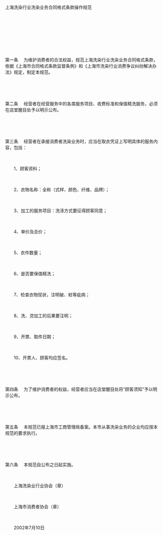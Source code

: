 



上海洗染行业洗染业务合同格式条款操作规范



 

　　

　　

　　

　　

第一条
　为维护消费者的合法权益，规范上海洗染行业洗染业务合同格式条款，依据《上海市合同格式条款监督条例》和《上海市洗染行业消费争议纠纷解决办法》规定，制定本规范。

　　

　　

第二条
　经营者在经营服务中的各类服务项目、收费标准和保值精洗服务，必须在店堂醒目处予以明示公布。

　　

　　

第三条
　经营者在承接消费者洗染业务时，应当在取衣凭证上写明具体的服务内容，包括：　　 

　　

　　1、顾客资料；　　 

　　

　　2、衣物名称：全称（式样、颜色、纤维、品牌）；　　

　　

　　3、加工的服务项目：洗涤方式要征得顾客同意；　　 

　　

　　4、单价及总价；　　 

　　

　　5、衣件数量；　　

　　

　　6、是否要保值精洗；　　 

　　

　　7、检查衣物现状，注明破、蛀等疵病；　　

　　

　　8、洗、烫加工的后果要注明；　　 

　　

　　9、开票、取件日期；　　

　　

　　10、开票人、顾客均应签名。

　　

　　

第四条
　为了维护消费者的权益，经营者应当在店堂醒目处将“顾客须知”予以明示公布。

　　

　　

第五条
　本规范已报上海市工商管理局备案。本市从事洗染业务的企业均应按本规范的要求执行。

　　

　　

第六条
　本规范自公布之日起实施。　　 

　　

　　上海洗染业行业协会（章）　　

　　

　　上海市消费者协会（章）

　　

　　2002年7月10日